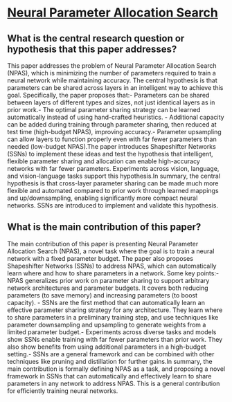 # [Neural Parameter Allocation Search](https://arxiv.org/abs/2006.10598v4)

## What is the central research question or hypothesis that this paper addresses?

This paper addresses the problem of Neural Parameter Allocation Search (NPAS), which is minimizing the number of parameters required to train a neural network while maintaining accuracy. The central hypothesis is that parameters can be shared across layers in an intelligent way to achieve this goal. Specifically, the paper proposes that:- Parameters can be shared between layers of different types and sizes, not just identical layers as in prior work.- The optimal parameter sharing strategy can be learned automatically instead of using hand-crafted heuristics. - Additional capacity can be added during training through parameter sharing, then reduced at test time (high-budget NPAS), improving accuracy.- Parameter upsampling can allow layers to function properly even with far fewer parameters than needed (low-budget NPAS).The paper introduces Shapeshifter Networks (SSNs) to implement these ideas and test the hypothesis that intelligent, flexible parameter sharing and allocation can enable high-accuracy networks with far fewer parameters. Experiments across vision, language, and vision-language tasks support this hypothesis.In summary, the central hypothesis is that cross-layer parameter sharing can be made much more flexible and automated compared to prior work through learned mappings and up/downsampling, enabling significantly more compact neural networks. SSNs are introduced to implement and validate this hypothesis.


## What is the main contribution of this paper?

The main contribution of this paper is presenting Neural Parameter Allocation Search (NPAS), a novel task where the goal is to train a neural network with a fixed parameter budget. The paper also proposes Shapeshifter Networks (SSNs) to address NPAS, which can automatically learn where and how to share parameters in a network. Some key points:- NPAS generalizes prior work on parameter sharing to support arbitrary network architectures and parameter budgets. It covers both reducing parameters (to save memory) and increasing parameters (to boost capacity). - SSNs are the first method that can automatically learn an effective parameter sharing strategy for any architecture. They learn where to share parameters in a preliminary training step, and use techniques like parameter downsampling and upsampling to generate weights from a limited parameter budget.- Experiments across diverse tasks and models show SSNs enable training with far fewer parameters than prior work. They also show benefits from using additional parameters in a high-budget setting.- SSNs are a general framework and can be combined with other techniques like pruning and distillation for further gains.In summary, the main contribution is formally defining NPAS as a task, and proposing a novel framework in SSNs that can automatically and effectively learn to share parameters in any network to address NPAS. This is a general contribution for efficiently training neural networks.
